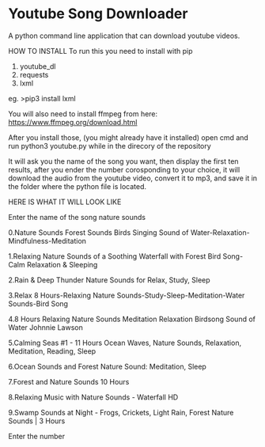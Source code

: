 # Youtube Song Downloader
 A python command line application that can download youtube videos.


HOW TO INSTALL 
To run this you need to install with pip
1. youtube_dl
2. requests
3. lxml

eg. >pip3 install lxml



You will also need to install ffmpeg from here: 
https://www.ffmpeg.org/download.html



After you install those, (you might already have it installed) open cmd and run 
python3 youtube.py 
while in the direcory of the repository



It will ask you the name of the song you want, then display the first ten results, after you ender the number corosponding to your choice, it will download the audio from the youtube video, convert it to mp3, and save it in the folder where the python file is located.



HERE IS WHAT IT WILL LOOK LIKE

Enter the name of the song nature sounds

0.Nature Sounds Forest Sounds Birds Singing Sound of Water-Relaxation-Mindfulness-Meditation

1.Relaxing Nature Sounds of a Soothing Waterfall with Forest Bird Song-Calm Relaxation & Sleeping

2.Rain & Deep Thunder Nature Sounds for Relax, Study, Sleep

3.Relax 8 Hours-Relaxing Nature Sounds-Study-Sleep-Meditation-Water Sounds-Bird Song

4.8 Hours Relaxing Nature Sounds Meditation Relaxation Birdsong Sound of Water Johnnie Lawson

5.Calming Seas #1 - 11 Hours Ocean Waves, Nature Sounds, Relaxation,  Meditation, Reading, Sleep

6.Ocean Sounds and Forest Nature Sound: Meditation, Sleep

7.Forest and Nature Sounds 10 Hours

8.Relaxing Music with Nature Sounds - Waterfall HD

9.Swamp Sounds at Night - Frogs, Crickets, Light Rain, Forest Nature Sounds | 3 Hours

Enter the number
